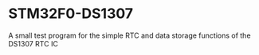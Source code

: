 # STM32F0-DS1307
A small test program for the simple RTC and data storage functions of the DS1307 RTC IC
